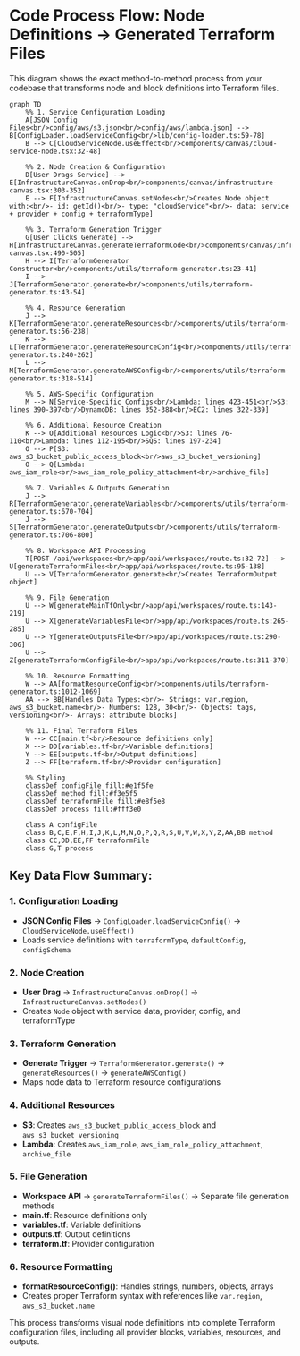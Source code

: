 # Code Process Flow: Node Definitions → Generated Terraform Files

This diagram shows the exact method-to-method process from your codebase that transforms node and block definitions into Terraform files.

```mermaid
graph TD
    %% 1. Service Configuration Loading
    A[JSON Config Files<br/>config/aws/s3.json<br/>config/aws/lambda.json] --> B[ConfigLoader.loadServiceConfig<br/>lib/config-loader.ts:59-78]
    B --> C[CloudServiceNode.useEffect<br/>components/canvas/cloud-service-node.tsx:32-48]
    
    %% 2. Node Creation & Configuration
    D[User Drags Service] --> E[InfrastructureCanvas.onDrop<br/>components/canvas/infrastructure-canvas.tsx:303-352]
    E --> F[InfrastructureCanvas.setNodes<br/>Creates Node object with:<br/>- id: getId()<br/>- type: "cloudService"<br/>- data: service + provider + config + terraformType]
    
    %% 3. Terraform Generation Trigger
    G[User Clicks Generate] --> H[InfrastructureCanvas.generateTerraformCode<br/>components/canvas/infrastructure-canvas.tsx:490-505]
    H --> I[TerraformGenerator Constructor<br/>components/utils/terraform-generator.ts:23-41]
    I --> J[TerraformGenerator.generate<br/>components/utils/terraform-generator.ts:43-54]
    
    %% 4. Resource Generation
    J --> K[TerraformGenerator.generateResources<br/>components/utils/terraform-generator.ts:56-238]
    K --> L[TerraformGenerator.generateResourceConfig<br/>components/utils/terraform-generator.ts:240-262]
    L --> M[TerraformGenerator.generateAWSConfig<br/>components/utils/terraform-generator.ts:318-514]
    
    %% 5. AWS-Specific Configuration
    M --> N[Service-Specific Configs<br/>Lambda: lines 423-451<br/>S3: lines 390-397<br/>DynamoDB: lines 352-388<br/>EC2: lines 322-339]
    
    %% 6. Additional Resource Creation
    K --> O[Additional Resources Logic<br/>S3: lines 76-110<br/>Lambda: lines 112-195<br/>SQS: lines 197-234]
    O --> P[S3: aws_s3_bucket_public_access_block<br/>aws_s3_bucket_versioning]
    O --> Q[Lambda: aws_iam_role<br/>aws_iam_role_policy_attachment<br/>archive_file]
    
    %% 7. Variables & Outputs Generation
    J --> R[TerraformGenerator.generateVariables<br/>components/utils/terraform-generator.ts:670-704]
    J --> S[TerraformGenerator.generateOutputs<br/>components/utils/terraform-generator.ts:706-800]
    
    %% 8. Workspace API Processing
    T[POST /api/workspaces<br/>app/api/workspaces/route.ts:32-72] --> U[generateTerraformFiles<br/>app/api/workspaces/route.ts:95-138]
    U --> V[TerraformGenerator.generate<br/>Creates TerraformOutput object]
    
    %% 9. File Generation
    U --> W[generateMainTfOnly<br/>app/api/workspaces/route.ts:143-219]
    U --> X[generateVariablesFile<br/>app/api/workspaces/route.ts:265-285]
    U --> Y[generateOutputsFile<br/>app/api/workspaces/route.ts:290-306]
    U --> Z[generateTerraformConfigFile<br/>app/api/workspaces/route.ts:311-370]
    
    %% 10. Resource Formatting
    W --> AA[formatResourceConfig<br/>components/utils/terraform-generator.ts:1012-1069]
    AA --> BB[Handles Data Types:<br/>- Strings: var.region, aws_s3_bucket.name<br/>- Numbers: 128, 30<br/>- Objects: tags, versioning<br/>- Arrays: attribute blocks]
    
    %% 11. Final Terraform Files
    W --> CC[main.tf<br/>Resource definitions only]
    X --> DD[variables.tf<br/>Variable definitions]
    Y --> EE[outputs.tf<br/>Output definitions]
    Z --> FF[terraform.tf<br/>Provider configuration]
    
    %% Styling
    classDef configFile fill:#e1f5fe
    classDef method fill:#f3e5f5
    classDef terraformFile fill:#e8f5e8
    classDef process fill:#fff3e0
    
    class A configFile
    class B,C,E,F,H,I,J,K,L,M,N,O,P,Q,R,S,U,V,W,X,Y,Z,AA,BB method
    class CC,DD,EE,FF terraformFile
    class G,T process
```

## Key Data Flow Summary:

### **1. Configuration Loading**
- **JSON Config Files** → `ConfigLoader.loadServiceConfig()` → `CloudServiceNode.useEffect()`
- Loads service definitions with `terraformType`, `defaultConfig`, `configSchema`

### **2. Node Creation**
- **User Drag** → `InfrastructureCanvas.onDrop()` → `InfrastructureCanvas.setNodes()`
- Creates `Node` object with service data, provider, config, and terraformType

### **3. Terraform Generation**
- **Generate Trigger** → `TerraformGenerator.generate()` → `generateResources()` → `generateAWSConfig()`
- Maps node data to Terraform resource configurations

### **4. Additional Resources**
- **S3**: Creates `aws_s3_bucket_public_access_block` and `aws_s3_bucket_versioning`
- **Lambda**: Creates `aws_iam_role`, `aws_iam_role_policy_attachment`, `archive_file`

### **5. File Generation**
- **Workspace API** → `generateTerraformFiles()` → Separate file generation methods
- **main.tf**: Resource definitions only
- **variables.tf**: Variable definitions  
- **outputs.tf**: Output definitions
- **terraform.tf**: Provider configuration

### **6. Resource Formatting**
- **formatResourceConfig()**: Handles strings, numbers, objects, arrays
- Creates proper Terraform syntax with references like `var.region`, `aws_s3_bucket.name`

This process transforms visual node definitions into complete Terraform configuration files, including all provider blocks, variables, resources, and outputs.
